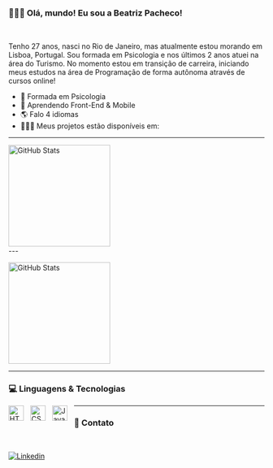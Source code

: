 ### 🧑🏻‍💻 Olá, mundo! Eu sou a Beatriz Pacheco!
<br>

Tenho 27 anos, nasci no Rio de Janeiro, mas atualmente estou morando em Lisboa, Portugal. Sou formada em Psicologia e nos últimos 2 anos atuei na área do Turismo. No momento estou em transição de carreira, iniciando meus estudos na área de Programação de forma autônoma através de cursos online!

- 🔭 Formada em Psicologia
- 🌱 Aprendendo Front-End & Mobile
- 🌎 Falo 4 idiomas
- 🧑🏻‍💻 Meus projetos estão disponíveis em:

---

<p>
  <img 
    align="center" 
    alt="GitHub Stats" 
    height="200" 
    style="padding-right: 10px;" 
    src="https://github-readme-stats.vercel.app/api?username=beapacheco&show_icons=true&theme=tokyonight&include_all_commits=true&locale=pt-br" 
  />
<br>
---
<br>

<img 
      align="center" 
      alt="GitHub Stats" 
      height="200" 
      src="https://github-readme-stats.vercel.app/api/top-langs/?username=beapacheco&theme=tokyonight&layout=compact&custom_title=Tecnologias&langs_count=9" 
  />
</p>

---

### 💻 Linguagens & Tecnologias

<img 
    align="left" 
    alt="HTML"
    title="HTML" 
    width="30px" 
    style="padding-right: 10px;" 
    src="https://cdn.jsdelivr.net/gh/devicons/devicon@latest/icons/html5/html5-original.svg" 
/>
<img 
    align="left" 
    alt="CSS" 
    title="CSS"
    width="30px" 
    style="padding-right: 10px;" 
    src="https://cdn.jsdelivr.net/gh/devicons/devicon@latest/icons/css3/css3-original.svg" 
/>
<img 
    align="left" 
    alt="JavaScript" 
    title="JavaScript"
    width="30px" 
    style="padding-right: 10px;" 
    src="https://cdn.jsdelivr.net/gh/devicons/devicon@latest/icons/javascript/javascript-original.svg" 
/>

---

### 🔗 Contato
<br>

[![Linkedin](https://img.shields.io/badge/LinkedIn-0077B5?style=for-the-badge&logo=linkedin&logoColor=white
)](https://www.linkedin.com/in/beatrizpacheconunes/)
